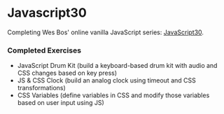 # Javascript30
Completing Wes Bos' online vanilla JavaScript series: [JavaScript30](https://javascript30.com/).

### Completed Exercises
* JavaScript Drum Kit (build a keyboard-based drum kit with audio and CSS changes based on key press)
* JS & CSS Clock (build an analog clock using timeout and CSS transformations)
* CSS Variables (define variables in CSS and modify those variables based on user input using JS)

